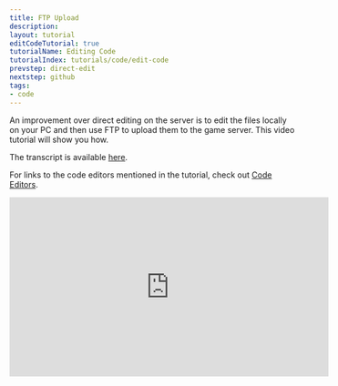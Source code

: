 ```yaml
---
title: FTP Upload
description:
layout: tutorial
editCodeTutorial: true
tutorialName: Editing Code
tutorialIndex: tutorials/code/edit-code
prevstep: direct-edit
nextstep: github
tags: 
- code
---
```


An improvement over direct editing on the server is to edit the files locally on your PC and then use FTP to upload them to the game server.  This video tutorial will show you how.

The transcript is available [here](/tutorials/code/edit-code/ftp-upload-transcript).

For links to the code editors mentioned in the tutorial, check out [Code Editors](/tutorials/code/dev-tools).

<iframe width="560" height="315" src="https://www.youtube.com/embed/EkIC-8UJGPw" frameborder="0" allow="autoplay; encrypted-media" allowfullscreen></iframe>